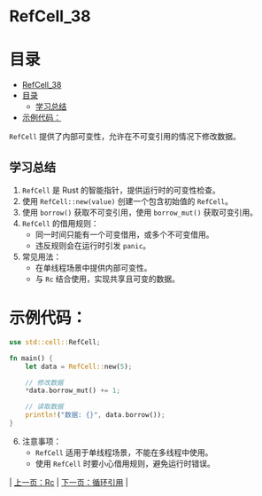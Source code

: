 # RefCell_38
# 目录
- [RefCell\_38](#refcell_38)
- [目录](#目录)
  - [学习总结](#学习总结)
- [示例代码：](#示例代码)

`RefCell` 提供了内部可变性，允许在不可变引用的情况下修改数据。

## 学习总结

1. `RefCell` 是 Rust 的智能指针，提供运行时的可变性检查。
2. 使用 `RefCell::new(value)` 创建一个包含初始值的 `RefCell`。
3. 使用 `borrow()` 获取不可变引用，使用 `borrow_mut()` 获取可变引用。
4. `RefCell` 的借用规则：
    - 同一时间只能有一个可变借用，或多个不可变借用。
    - 违反规则会在运行时引发 `panic`。
5. 常见用法：
    - 在单线程场景中提供内部可变性。
    - 与 `Rc` 结合使用，实现共享且可变的数据。

# 示例代码：

```rust
use std::cell::RefCell;

fn main() {
    let data = RefCell::new(5);

    // 修改数据
    *data.borrow_mut() += 1;

    // 读取数据
    println!("数据: {}", data.borrow());
}
```
6. 注意事项：
    - `RefCell` 适用于单线程场景，不能在多线程中使用。
    - 使用 `RefCell` 时要小心借用规则，避免运行时错误。

| [上一页：Rc](../37_Rc/37_Rc.md) | [下一页：循环引用](../39_circular_reference/39_circular_reference.md) | 